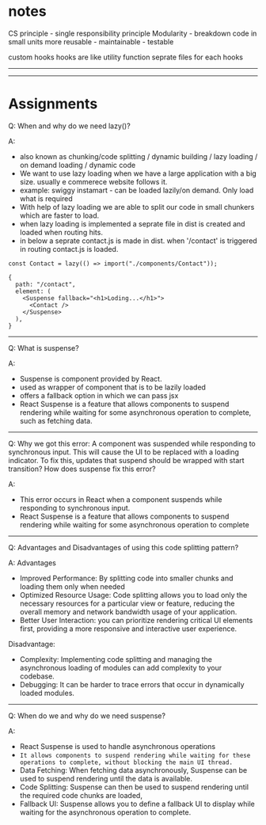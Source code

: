 # notes

CS principle - single responsibility principle
Modularity - breakdown code in small units 
more reusable - maintainable - testable

custom hooks
hooks are like utility function
seprate files for each hooks

***
***

# Assignments

Q: When and why do we need lazy()?

A: 
- also known as chunking/code splitting / dynamic building / lazy loading / on demand loading / dynamic code
- We want to use lazy loading when we have a large application with a big size. usually e commerece website follows it.
- example: swiggy instamart - can be loaded lazily/on demand. Only load what is required
- With help of lazy loading we are able to split our code in small chunkers which are faster to load.
- when lazy loading is implemented a seprate file in dist is created and loaded when routing hits.
- in below a seprate contact.js is made in dist. when '/contact' is triggered in routing contact.js is loaded.
```
const Contact = lazy(() => import("./components/Contact"));

{
  path: "/contact",
  element: (
    <Suspense fallback="<h1>Loding...</h1>">
      <Contact />
    </Suspense>
  ),
}
```

***

Q: What is suspense?

A: 
- Suspense is component provided by React.
- used as wrapper of component that is to be lazily loaded
- offers a fallback option in which we can pass jsx
- React Suspense is a feature that allows components to suspend rendering
while waiting for some asynchronous operation to complete, such as fetching data.

***

Q: Why we got this error: A component was suspended while responding to synchronous input. This will cause the UI to be replaced with a loading indicator. To fix this, updates that suspend should be wrapped with start transition? How does suspense fix this error?

A:
- This error occurs in React when a component suspends while responding to synchronous input.
- React Suspense is a feature that allows components to suspend rendering while waiting for some asynchronous operation to complete

***

Q: Advantages and Disadvantages of using this code splitting pattern?

A: 
Advantages
- Improved Performance: By splitting code into smaller chunks and loading them only when needed
- Optimized Resource Usage: Code splitting allows you to load only the necessary resources for a particular view or feature, 
   reducing the overall memory and network bandwidth usage of your application.
- Better User Interaction: you can prioritize rendering critical UI elements first, providing a more responsive and interactive user experience.

Disadvantage:
- Complexity: Implementing code splitting and managing the asynchronous loading of modules can add complexity to your codebase.
- Debugging: It can be harder to trace errors that occur in dynamically loaded modules.


***

Q: When do we and why do we need suspense?

A: 
- React Suspense is used to handle asynchronous operations
- ` It allows components to suspend rendering while waiting for these operations to complete, without blocking the main UI thread. `
- Data Fetching: When fetching data asynchronously, Suspense can be used to suspend rendering until the data is available.
- Code Splitting: Suspense can then be used to suspend rendering until the required code chunks are loaded, 
- Fallback UI: Suspense allows you to define a fallback UI to display while waiting for the asynchronous operation to complete. 














